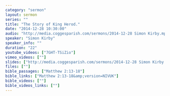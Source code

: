 ```yaml
---
category: "sermon"
layout: sermon
series: ""
title: "The Story of King Herod."
date: "2014-12-28 10:30:00"
audio: "http://media.coggesparish.com/sermons/2014-12-28 Simon Kirby.mp3"
speaker: "Simon Kirby"
speaker_info: ""
duration: "22"
youtube_videos: ["7GHT-TSiZio"]
vimeo_videos: [""]
slides: ["http://media.coggesparish.com/sermons/2014-12-28 Simon Kirby.pdf"]
files: [""]
bible_passages: ["Matthew 2:13-18"]
bible_links: ["Matthew 2:13-18&amp;version=NIVUK"]
bible_videos: [""]
bible_videos_links: [""]
---
```

